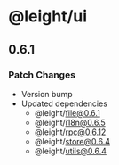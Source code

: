 # @leight/ui

## 0.6.1

### Patch Changes

- Version bump
- Updated dependencies
    - @leight/file@0.6.1
    - @leight/i18n@0.6.5
    - @leight/rpc@0.6.12
    - @leight/store@0.6.4
    - @leight/utils@0.6.4
